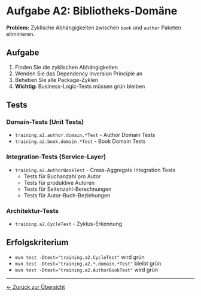 # Aufgabe A2: Bibliotheks-Domäne

**Problem:** Zyklische Abhängigkeiten zwischen `book` und `author` Paketen eliminieren.

## Aufgabe

1. Finden Sie die zyklischen Abhängigkeiten
2. Wenden Sie das Dependency Inversion Principle an
3. Beheben Sie alle Package-Zyklen
4. **Wichtig:** Business-Logic-Tests müssen grün bleiben

## Tests

### Domain-Tests (Unit Tests)
- `training.a2.author.domain.*Test` - Author Domain Tests
- `training.a2.book.domain.*Test` - Book Domain Tests

### Integration-Tests (Service-Layer)
- `training.a2.AuthorBookTest` - Cross-Aggregate Integration Tests
  - Tests für Buchanzahl pro Autor
  - Tests für produktive Autoren
  - Tests für Seitenzahl-Berechnungen
  - Tests für Autor-Buch-Beziehungen

### Architektur-Tests
- `training.a2.CycleTest` - Zyklus-Erkennung

## Erfolgskriterium

- `mvn test -Dtest="training.a2.CycleTest"` wird grün
- `mvn test -Dtest="training.a2.*.domain.*Test"` bleibt grün
- `mvn test -Dtest="training.a2.AuthorBookTest"` wird grün

---
[← Zurück zur Übersicht](../../../README.md)
